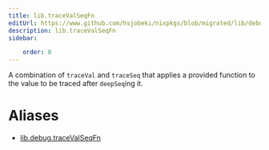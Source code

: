 ```yaml
---
title: lib.traceValSeqFn
editUrl: https://www.github.com/hsjobeki/nixpkgs/blob/migrated/lib/debug.nix#L169C5
description: lib.traceValSeqFn
sidebar:

    order: 8
---
```


A combination of `traceVal` and `traceSeq` that applies a
provided function to the value to be traced after `deepSeq`ing
it.


# Aliases

- [lib.debug.traceValSeqFn](/nix-doc-comments/reference/lib/debug/lib-debug-tracevalseqfn)


